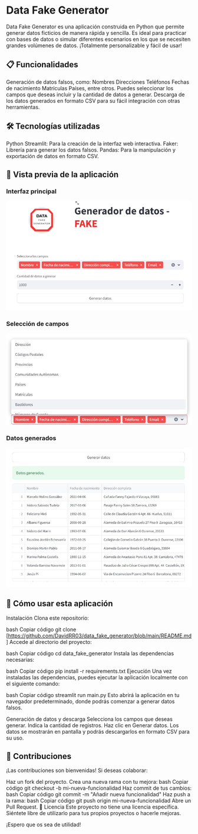 # Data Fake Generator

Data Fake Generator es una aplicación construida en Python que permite generar datos ficticios de manera rápida y sencilla. Es ideal para practicar con bases de datos o simular diferentes escenarios en los que se necesiten grandes volúmenes de datos. ¡Totalmente personalizable y fácil de usar!

## 📋 Funcionalidades
Generación de datos falsos, como:
Nombres
Direcciones
Teléfonos
Fechas de nacimiento
Matrículas
Países, entre otros.
Puedes seleccionar los campos que deseas incluir y la cantidad de datos a generar.
Descarga de los datos generados en formato CSV para su fácil integración con otras herramientas.
## 🛠️ Tecnologías utilizadas
Python
Streamlit: Para la creación de la interfaz web interactiva.
Faker: Librería para generar los datos falsos.
Pandas: Para la manipulación y exportación de datos en formato CSV.
## 🎥 Vista previa de la aplicación

### Interfaz principal  

![Pantalla principal](https://github.com/DavidRR03/data_fake_generator/blob/main/pant1.jpeg)

### Selección de campos  

![Selección de campos](https://github.com/DavidRR03/data_fake_generator/blob/main/pant2.jpeg)

### Datos generados  

![Datos generados](https://github.com/DavidRR03/data_fake_generator/blob/main/pant3.jpeg)

## 🚀 Cómo usar esta aplicación
Instalación
Clona este repositorio:

bash
Copiar código
git clone [https://github.com/DavidRR03/data_fake_generator/blob/main/README.md]
Accede al directorio del proyecto:  

bash
Copiar código
cd data_fake_generator
Instala las dependencias necesarias:  

bash
Copiar código
pip install -r requirements.txt
Ejecución
Una vez instaladas las dependencias, puedes ejecutar la aplicación localmente con el siguiente comando:  

bash
Copiar código
streamlit run main.py
Esto abrirá la aplicación en tu navegador predeterminado, donde podrás comenzar a generar datos falsos.  

Generación de datos y descarga
Selecciona los campos que deseas generar.
Indica la cantidad de registros.
Haz clic en Generar datos.
Los datos se mostrarán en pantalla y podrás descargarlos en formato CSV para su uso.
## 🤝 Contribuciones
¡Las contribuciones son bienvenidas! Si deseas colaborar:

Haz un fork del proyecto.
Crea una nueva rama con tu mejora:
bash
Copiar código
git checkout -b mi-nueva-funcionalidad
Haz commit de tus cambios:
bash
Copiar código
git commit -m "Añadir nueva funcionalidad"
Haz push a la rama:
bash
Copiar código
git push origin mi-nueva-funcionalidad
Abre un Pull Request.
📄 Licencia
Este proyecto no tiene una licencia específica. Siéntete libre de utilizarlo para tus propios proyectos o hacerle mejoras.



¡Espero que os sea de utilidad!
